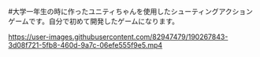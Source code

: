 #大学一年生の時に作ったユニティちゃんを使用したシューティングアクションゲームです。自分で初めて開発したゲームになります。


https://user-images.githubusercontent.com/82947479/190267843-3d08f721-5fb8-460d-9a7c-06efe555f9e5.mp4

